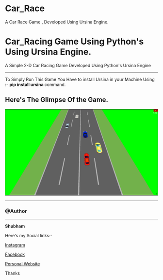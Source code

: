 # Car_Race
A Car Race Game , Developed  Using  Ursina Engine.
<h1> Car_Racing Game Using Python's Using Ursina Engine. </h1>
<p1> A Simple 2-D Car Racing Game Developed Using Python's Ursina Engine</p1>
<hr>
<p2>To Simply Run This Game You Have to install Ursina in your Machine Using :- <b>pip install ursina </b>command. </p2>
<h2> Here's The Glimpse Of the Game. </h2>
<img src ="images/pic.png">
<hr>
<h3><b>@Author</b></h3><hr>
<p3><b>Shubham</b></p3>
<p>Here's my Social links:- <br></p>
<p><a href="https://www.instagram.com/ek.introvert_insaan/">Instagram</a></p>
<p><a href="https://www.facebook.com/shubham.Kingwar/">Facebook</a></p>
<p><a href="http://myselfshubham.unaux.com/index1.html">Personal Website</a></p>

<p>Thanks</p>
